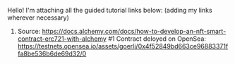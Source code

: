 Hello! I'm attaching all the guided tutorial links below: (adding my links wherever necessary)

1. Source: https://docs.alchemy.com/docs/how-to-develop-an-nft-smart-contract-erc721-with-alchemy
#1 Contract deloyed on OpenSea: https://testnets.opensea.io/assets/goerli/0x4f52849bd663ce96883371ffa8be536b6de69d32/0
